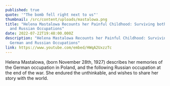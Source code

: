 ```yaml
---
published: true
quote: '"The bomb fell right next to us"'
thumbnail: /src/content/uploads/mastalowa.png
title: "Helena Mastalowa Recounts her Painful Childhood: Surviving both German
  and Russian Occupations"
date: 2022-07-22T19:48:00.000Z
description: "Helena Mastalowa Recounts her Painful Childhood: Surviving both
  German and Russian Occupations"
link: https://www.youtube.com/embed/HWqA2UxzzTc
---
```

Helena Mastalowa, (born November 28th, 1927) describes her memories of the German occupation in Poland, and the following Russian occupation at the end of the war. She endured the unthinkable, and wishes to share her story with the world.
